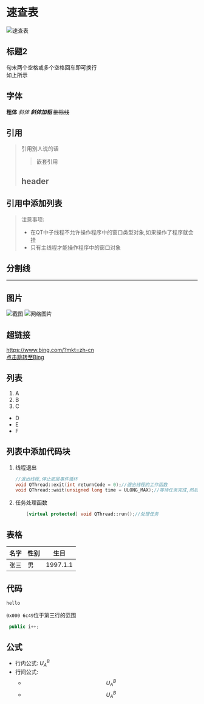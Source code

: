 # 速查表

![速查表](速查表.png)

## 标题2

句末两个空格或多个空格回车即可换行  
如上所示

## 字体

**粗体**
*斜体*
***斜体加粗***
~~删除线~~

## 引用

> 引用别人说的话  
>
>> 嵌套引用
>
> ## header

## 引用中添加列表

> 注意事项:  
>
> - 在QT中子线程不允许操作程序中的窗口类型对象,如果操作了程序就会挂
> - 只有主线程才能操作程序中的窗口对象

## 分割线

---

## 图片

![截图](cartoon.jpg "花园之外")
![网络图片](https://learn.microsoft.com/zh-cn/microsoft-edge/devtools-guide-chromium/css/images/inspect-tool-button.msft.png "微软")

## 超链接

<https://www.bing.com/?mkt=zh-cn>  
[点击跳转至Bing](https://www.bing.com/?mkt=zh-cn)

## 列表

1. A
2. B
3. C

- D
- E
- F

## 列表中添加代码块

1. 线程退出

    ```cpp
    //退出线程,停止底层事件循环
    void QThread::exit(int returnCode = 0);//退出线程的工作函数
    void QThread::wait(unsigned long time = ULONG_MAX);//等待任务完成,然后退出线程
    ```

2. 任务处理函数

    ```cpp
        [virtual protected] void QThread::run();//处理任务
    ```

## 表格

| 名字  | 性别  | 生日       |
| --- | --- | -------- |
| 张三  | 男   | 1997.1.1 |



## 代码

`hello`  

`0x000 6c49`位于第三行的范围

```java
 public i++;
```

## 公式

- 行内公式: $U_A^B$
- 行间公式:
  - $$U_A^B$$
  - $$
    U_A^B
    $$
